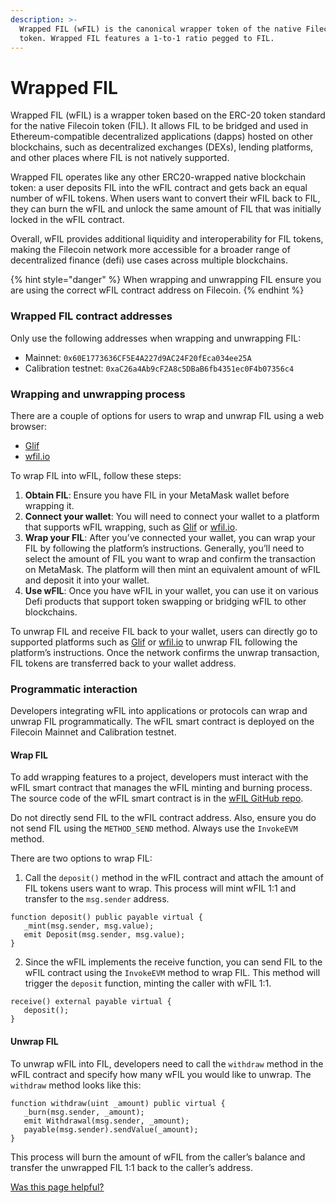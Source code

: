 ```yaml
---
description: >-
  Wrapped FIL (wFIL) is the canonical wrapper token of the native Filecoin (FIL)
  token. Wrapped FIL features a 1-to-1 ratio pegged to FIL.
---
```


# Wrapped FIL

Wrapped FIL (wFIL) is a wrapper token based on the ERC-20 token standard for the native Filecoin token (FIL). It allows FIL to be bridged and used in Ethereum-compatible decentralized applications (dapps) hosted on other blockchains, such as decentralized exchanges (DEXs), lending platforms, and other places where FIL is not natively supported.

Wrapped FIL operates like any other ERC20-wrapped native blockchain token: a user deposits FIL into the wFIL contract and gets back an equal number of wFIL tokens. When users want to convert their wFIL back to FIL, they can burn the wFIL and unlock the same amount of FIL that was initially locked in the wFIL contract.

Overall, wFIL provides additional liquidity and interoperability for FIL tokens, making the Filecoin network more accessible for a broader range of decentralized finance (defi) use cases across multiple blockchains.

{% hint style="danger" %}
When wrapping and unwrapping FIL ensure you are using the correct wFIL contract address on Filecoin.
{% endhint %}

### Wrapped FIL contract addresses

Only use the following addresses when wrapping and unwrapping FIL:

* Mainnet: `0x60E1773636CF5E4A227d9AC24F20fEca034ee25A`
* Calibration testnet: `0xaC26a4Ab9cF2A8c5DBaB6fb4351ec0F4b07356c4`

### Wrapping and unwrapping process

There are a couple of options for users to wrap and unwrap FIL using a web browser:

* [Glif](https://www.glif.io/en)
* [wfil.io](https://wfil.io/)

To wrap FIL into wFIL, follow these steps:

1. **Obtain FIL**: Ensure you have FIL in your MetaMask wallet before wrapping it.
2. **Connect your wallet**: You will need to connect your wallet to a platform that supports wFIL wrapping, such as [Glif](https://www.glif.io/en) or [wfil.io](https://wfil.io/).
3. **Wrap your FIL**: After you’ve connected your wallet, you can wrap your FIL by following the platform’s instructions. Generally, you’ll need to select the amount of FIL you want to wrap and confirm the transaction on MetaMask. The platform will then mint an equivalent amount of wFIL and deposit it into your wallet.
4. **Use wFIL**: Once you have wFIL in your wallet, you can use it on various Defi products that support token swapping or bridging wFIL to other blockchains.

To unwrap FIL and receive FIL back to your wallet, users can directly go to supported platforms such as [Glif](https://www.glif.io/en) or [wfil.io](https://docs.filecoin.io/smart-contracts/advanced/wrapped-fil/) to unwrap FIL following the platform’s instructions. Once the network confirms the unwrap transaction, FIL tokens are transferred back to your wallet address.

### Programmatic interaction

Developers integrating wFIL into applications or protocols can wrap and unwrap FIL programmatically. The wFIL smart contract is deployed on the Filecoin Mainnet and Calibration testnet.

#### Wrap FIL

To add wrapping features to a project, developers must interact with the wFIL smart contract that manages the wFIL minting and burning process. The source code of the wFIL smart contract is in the [wFIL GitHub repo](https://github.com/glifio/wfil).

Do not directly send FIL to the wFIL contract address. Also, ensure you do not send FIL using the `METHOD_SEND` method. Always use the `InvokeEVM` method.

There are two options to wrap FIL:

1. Call the `deposit()` method in the wFIL contract and attach the amount of FIL tokens users want to wrap. This process will mint wFIL 1:1 and transfer to the `msg.sender` address.

```solidity
function deposit() public payable virtual {
   _mint(msg.sender, msg.value);
   emit Deposit(msg.sender, msg.value);
}
```

2. Since the wFIL implements the receive function, you can send FIL to the wFIL contract using the `InvokeEVM` method to wrap FIL. This method will trigger the `deposit` function, minting the caller with wFIL 1:1.

```solidity
receive() external payable virtual {
   deposit();
}
```

#### Unwrap FIL

To unwrap wFIL into FIL, developers need to call the `withdraw` method in the wFIL contract and specify how many wFIL you would like to unwrap. The `withdraw` method looks like this:

```solidity
function withdraw(uint _amount) public virtual {
   _burn(msg.sender, _amount);
   emit Withdrawal(msg.sender, _amount);
   payable(msg.sender).sendValue(_amount);
}
```

This process will burn the amount of wFIL from the caller’s balance and transfer the unwrapped FIL 1:1 back to the caller’s address.



[Was this page helpful?](https://airtable.com/apppq4inOe4gmSSlk/pagoZHC2i1iqgphgl/form?prefill\_Page+URL=https://docs.filecoin.io/smart-contracts/advanced/wrapped-fil)
